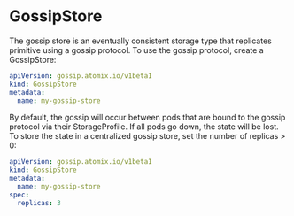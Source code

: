 <!--
SPDX-FileCopyrightText: 2022-present Intel Corporation
SPDX-License-Identifier: Apache-2.0
-->

# GossipStore

The gossip store is an eventually consistent storage type that replicates primitive using a gossip protocol. To use the
gossip protocol, create a GossipStore:

```yaml
apiVersion: gossip.atomix.io/v1beta1
kind: GossipStore
metadata:
  name: my-gossip-store
```

By default, the gossip will occur between pods that are bound to the gossip protocol via their StorageProfile. If all
pods go down, the state will be lost. To store the state in a centralized gossip store, set the number of replicas > 0:

```yaml
apiVersion: gossip.atomix.io/v1beta1
kind: GossipStore
metadata:
  name: my-gossip-store
spec:
  replicas: 3
```

